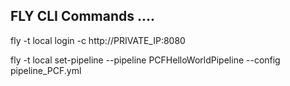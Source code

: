 
## FLY CLI Commands ....

fly -t local login -c http://PRIVATE_IP:8080

fly -t local set-pipeline --pipeline PCFHelloWorldPipeline --config pipeline_PCF.yml
